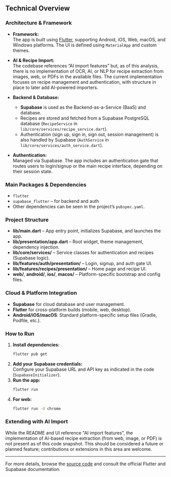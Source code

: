 ## Technical Overview

### Architecture & Framework

- **Framework:**  
  The app is built using [Flutter](https://flutter.dev/), supporting Android, iOS, Web, macOS, and Windows platforms. The UI is defined using `MaterialApp` and custom themes.

- **AI & Recipe Import:**  
  The codebase references “AI import features” but, as of this analysis, there is no implementation of OCR, AI, or NLP for recipe extraction from images, web, or PDFs in the available files. The current implementation focuses on recipe management and authentication, with structure in place to later add AI-powered importers.

- **Backend & Database:**  
  - **Supabase** is used as the Backend-as-a-Service (BaaS) and database.  
  - Recipes are stored and fetched from a Supabase PostgreSQL database (`RecipeService` in `lib/core/services/recipe_service.dart`).
  - Authentication (sign up, sign in, sign out, session management) is also handled by Supabase (`AuthService` in `lib/core/services/auth_service.dart`).

- **Authentication:**  
  Managed via Supabase. The app includes an authentication gate that routes users to login/signup or the main recipe interface, depending on their session state.

### Main Packages & Dependencies

- `flutter`
- `supabase_flutter` – for backend and auth
- Other dependencies can be seen in the project’s `pubspec.yaml`.

### Project Structure

- **lib/main.dart** – App entry point, initializes Supabase, and launches the app.
- **lib/presentation/app.dart** – Root widget, theme management, dependency injection.
- **lib/core/services/** – Service classes for authentication and recipes (Supabase logic).
- **lib/features/auth/presentation/** – Login, signup, and auth gate UI.
- **lib/features/recipes/presentation/** – Home page and recipe UI.
- **web/**, **android/**, **ios/**, **macos/** – Platform-specific bootstrap and config files.

### Cloud & Platform Integration

- **Supabase** for cloud database and user management.
- **Flutter** for cross-platform builds (mobile, web, desktop).
- **Android/iOS/macOS**: Standard platform-specific setup files (Gradle, Podfile, etc.).

### How to Run

1. **Install dependencies:**
   ```bash
   flutter pub get
   ```
2. **Add your Supabase credentials:**  
   Configure your Supabase URL and API key as indicated in the code (`SupabaseInitializer`).
3. **Run the app:**
   ```bash
   flutter run
   ```
4. **For web:**
   ```bash
   flutter run -d chrome
   ```

### Extending with AI Import

While the README and UI reference "AI import features", the implementation of AI-based recipe extraction (from web, image, or PDF) is not present as of this code snapshot. This should be considered a future or planned feature; contributions or extensions in this area are welcome.

---

For more details, browse the [source code](https://github.com/luisfelipealves/recipe_cloud_app) and consult the official Flutter and Supabase documentation.
